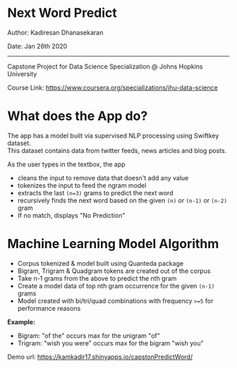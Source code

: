 # Next Word Predict

Author: Kadiresan Dhanasekaran

Date: Jan 26th 2020

-----

Capstone Project for Data Science Specialization @ Johns Hopkins University

Course Link: https://www.coursera.org/specializations/jhu-data-science

What does the App do?
========================================================
The app has a model built via supervised NLP processing using Swiftkey dataset. <br/>This dataset contains data from twitter feeds, news articles and blog posts.

As the user types in the textbox, the app 
* cleans the input to remove data that doesn't add any value
* tokenizes the input to feed the ngram model
* extracts the last `(n=3)` grams to predict the next word
* recursively finds the next word based on the given `(n)` or `(n-1)` or `(n-2)` gram
* If no match, displays "No Prediction"


Machine Learning Model Algorithm
========================================================

* Corpus tokenized & model built using Quanteda package
* Bigram, Trigram & Quadgram tokens are created out of the corpus
* Take n-1 grams from the above to predict the nth gram
* Create a model data of top nth gram occurrence for the given `(n-1)` grams
* Model created with bi/tri/quad combinations with frequency `>=5` for performance reasons

**Example:**
* Bigram:  "of the" occurs max for the unigram "of"
* Trigram:  "wish you were" occurs max for the bigram "wish you"

Demo url: https://kamkadir17.shinyapps.io/capstonPredictWord/
